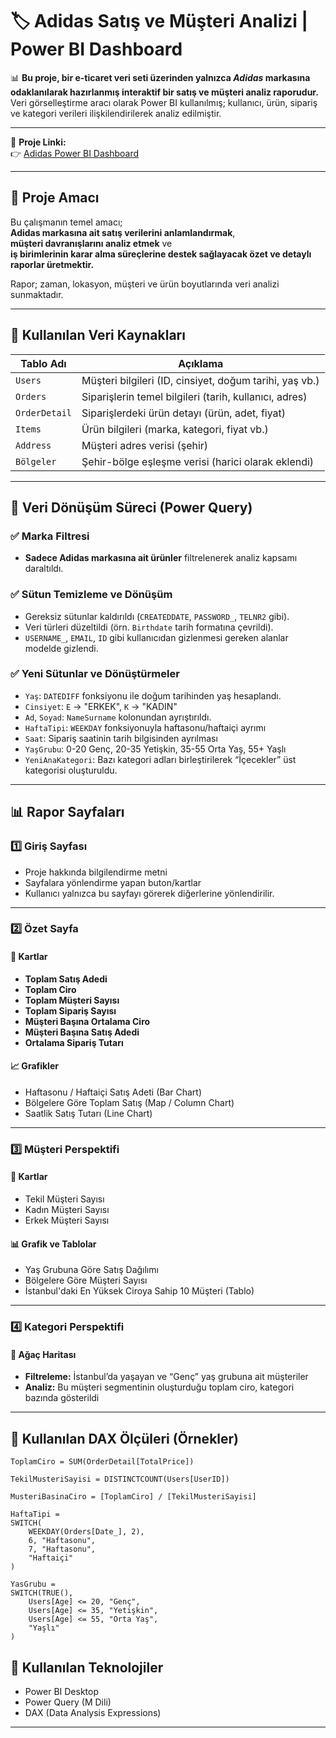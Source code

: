 # 🏷️ Adidas Satış ve Müşteri Analizi | Power BI Dashboard

📊 **Bu proje, bir e-ticaret veri seti üzerinden yalnızca *Adidas* markasına odaklanılarak hazırlanmış interaktif bir satış ve müşteri analiz raporudur.**  
Veri görselleştirme aracı olarak Power BI kullanılmış; kullanıcı, ürün, sipariş ve kategori verileri ilişkilendirilerek analiz edilmiştir.

---
📎 **Proje Linki:**  
👉 [Adidas Power BI Dashboard](https://app.powerbi.com/links/Qr0YWWKdK0?ctid=72fa878c-3962-491e-afd0-ee4c556df1b0&pbi_source=linkShare)

---

## 🎯 Proje Amacı

Bu çalışmanın temel amacı;  
**Adidas markasına ait satış verilerini anlamlandırmak**,  
**müşteri davranışlarını analiz etmek** ve  
**iş birimlerinin karar alma süreçlerine destek sağlayacak özet ve detaylı raporlar üretmektir.**

Rapor; zaman, lokasyon, müşteri ve ürün boyutlarında veri analizi sunmaktadır.

---

## 🧩 Kullanılan Veri Kaynakları

| Tablo Adı       | Açıklama |
|------------------|---------|
| `Users`          | Müşteri bilgileri (ID, cinsiyet, doğum tarihi, yaş vb.) |
| `Orders`         | Siparişlerin temel bilgileri (tarih, kullanıcı, adres) |
| `OrderDetail`    | Siparişlerdeki ürün detayı (ürün, adet, fiyat) |
| `Items`          | Ürün bilgileri (marka, kategori, fiyat vb.) |
| `Address`        | Müşteri adres verisi (şehir) |
| `Bölgeler`       | Şehir-bölge eşleşme verisi (harici olarak eklendi) |

---

## 🔄 Veri Dönüşüm Süreci (Power Query)

### ✅ Marka Filtresi
- **Sadece Adidas markasına ait ürünler** filtrelenerek analiz kapsamı daraltıldı.

### ✅ Sütun Temizleme ve Dönüşüm
- Gereksiz sütunlar kaldırıldı (`CREATEDDATE`, `PASSWORD_`, `TELNR2` gibi).
- Veri türleri düzeltildi (örn. `Birthdate` tarih formatına çevrildi).
- `USERNAME_`, `EMAIL`, `ID` gibi kullanıcıdan gizlenmesi gereken alanlar modelde gizlendi.

### ✅ Yeni Sütunlar ve Dönüştürmeler
- `Yaş`: `DATEDIFF` fonksiyonu ile doğum tarihinden yaş hesaplandı.
- `Cinsiyet`: `E` → "ERKEK", `K` → "KADIN"
- `Ad`, `Soyad`: `NameSurname` kolonundan ayrıştırıldı.
- `HaftaTipi`: `WEEKDAY` fonksiyonuyla haftasonu/haftaiçi ayrımı
- `Saat`: Sipariş saatinin tarih bilgisinden ayrılması
- `YaşGrubu`: 0-20 Genç, 20-35 Yetişkin, 35-55 Orta Yaş, 55+ Yaşlı
- `YeniAnaKategori`: Bazı kategori adları birleştirilerek “İçecekler” üst kategorisi oluşturuldu.

---

## 📊 Rapor Sayfaları

### 1️⃣ Giriş Sayfası
- Proje hakkında bilgilendirme metni
- Sayfalara yönlendirme yapan buton/kartlar
- Kullanıcı yalnızca bu sayfayı görerek diğerlerine yönlendirilir.

---

### 2️⃣ Özet Sayfa

#### 🧮 Kartlar
- **Toplam Satış Adedi**
- **Toplam Ciro**
- **Toplam Müşteri Sayısı**
- **Toplam Sipariş Sayısı**
- **Müşteri Başına Ortalama Ciro**
- **Müşteri Başına Satış Adedi**
- **Ortalama Sipariş Tutarı**

#### 📈 Grafikler
- Haftasonu / Haftaiçi Satış Adeti (Bar Chart)
- Bölgelere Göre Toplam Satış (Map / Column Chart)
- Saatlik Satış Tutarı (Line Chart)

---

### 3️⃣ Müşteri Perspektifi

#### 📌 Kartlar
- Tekil Müşteri Sayısı
- Kadın Müşteri Sayısı
- Erkek Müşteri Sayısı

#### 📊 Grafik ve Tablolar
- Yaş Grubuna Göre Satış Dağılımı
- Bölgelere Göre Müşteri Sayısı
- İstanbul'daki En Yüksek Ciroya Sahip 10 Müşteri (Tablo)

---

### 4️⃣ Kategori Perspektifi

#### 🌳 Ağaç Haritası
- **Filtreleme:** İstanbul’da yaşayan ve “Genç” yaş grubuna ait müşteriler
- **Analiz:** Bu müşteri segmentinin oluşturduğu toplam ciro, kategori bazında gösterildi

---

## 🧠 Kullanılan DAX Ölçüleri (Örnekler)

```DAX
ToplamCiro = SUM(OrderDetail[TotalPrice])

TekilMusteriSayisi = DISTINCTCOUNT(Users[UserID])

MusteriBasinaCiro = [ToplamCiro] / [TekilMusteriSayisi]

HaftaTipi = 
SWITCH(
    WEEKDAY(Orders[Date_], 2),
    6, "Haftasonu",
    7, "Haftasonu",
    "Haftaiçi"
)

YasGrubu = 
SWITCH(TRUE(),
    Users[Age] <= 20, "Genç",
    Users[Age] <= 35, "Yetişkin",
    Users[Age] <= 55, "Orta Yaş",
    "Yaşlı"
)
```
## 🔗 Kullanılan Teknolojiler

- Power BI Desktop
- Power Query (M Dili)
- DAX (Data Analysis Expressions)

---
